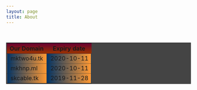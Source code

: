 ```yaml
---
layout: page
title: About 
---
```


<br>
  <style> .tdb {
border: 1px dotted #333;
     background: linear-gradient(to right, #003366 0%, #ff9933 100%);
    padding-left: 10px;
}
</style>

<table style="width:100%; background-color: #444; border: 1px solid #222;">
  <tbody><tr>
    <th style="background: linear-gradient(to bottom, #660033 0%, #993300 100%);
} border-radius: 15px;">Our Domain</th>
    <th style="background: linear-gradient(to bottom, #660033 0%, #993300 100%);
} border-radius: 15px;">Expiry date</th>
  </tr>
  <tr>
    <td class="tdb">mktwo4u.tk</td>
    <td class="tdb">2020-10-11</td>
  </tr>
  <tr class="tdb">
    <td class="tdb">mkhnp.ml </td>
    <td class="tdb">2020-10-11</td>
  </tr>
   <tr>
    <td class="tdb">skcable.tk</td>
    <td class="tdb">2019-11-28</td>
  </tr>
</tbody></table>
